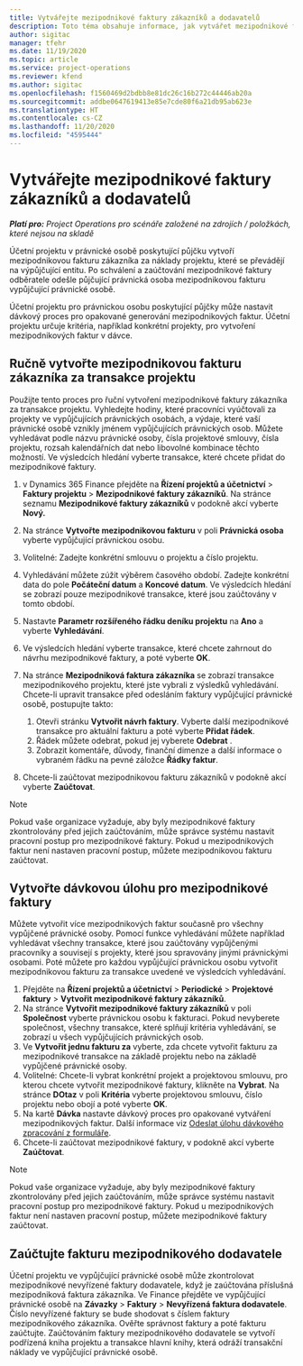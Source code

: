 ```yaml
---
title: Vytvářejte mezipodnikové faktury zákazníků a dodavatelů
description: Toto téma obsahuje informace, jak vytvářet mezipodnikové faktury zákazníků a dodavatel.
author: sigitac
manager: tfehr
ms.date: 11/19/2020
ms.topic: article
ms.service: project-operations
ms.reviewer: kfend
ms.author: sigitac
ms.openlocfilehash: f1560469d2bdbb8e81dc26c16b272c44446ab20a
ms.sourcegitcommit: addbe0647619413e85e7cde80f6a21db95ab623e
ms.translationtype: HT
ms.contentlocale: cs-CZ
ms.lasthandoff: 11/20/2020
ms.locfileid: "4595444"
---
```

# <a name="create-intercompany-customer-and-vendor-invoices"></a>Vytvářejte mezipodnikové faktury zákazníků a dodavatelů

_**Platí pro:** Project Operations pro scénáře založené na zdrojích / položkách, které nejsou na skladě_

Účetní projektu v právnické osobě poskytující půjčku vytvoří mezipodnikovou fakturu zákazníka za náklady projektu, které se převádějí na výpůjčující entitu. Po schválení a zaúčtování mezipodnikové faktury odběratele odešle půjčující právnická osoba mezipodnikovou fakturu vypůjčující právnické osobě.

Účetní projektu pro právnickou osobu poskytující půjčky může nastavit dávkový proces pro opakované generování mezipodnikových faktur. Účetní projektu určuje kritéria, například konkrétní projekty, pro vytvoření mezipodnikových faktur v dávce.

## <a name="manually-create-an-intercompany-customer-invoice-for-project-transactions"></a>Ručně vytvořte mezipodnikovou fakturu zákazníka za transakce projektu 

Použijte tento proces pro řuční vytvoření mezipodnikové faktury zákazníka za transakce projektu. Vyhledejte hodiny, které pracovníci vyúčtovali za projekty ve vypůjčujících právnických osobách, a výdaje, které vaší právnické osobě vznikly jménem vypůjčujících právnických osob. Můžete vyhledávat podle názvu právnické osoby, čísla projektové smlouvy, čísla projektu, rozsah kalendářních dat nebo libovolné kombinace těchto možností. Ve výsledcích hledání vyberte transakce, které chcete přidat do mezipodnikové faktury.

1. v Dynamics 365 Finance přejděte na **Řízení projektů a účetnictví** > **Faktury projektu** > **Mezipodnikové faktury zákazníků**. Na stránce seznamu **Mezipodnikové faktury zákazníků** v podokně akcí vyberte **Nový.**
2. Na stránce **Vytvořte mezipodnikovou fakturu** v poli **Právnická osoba** vyberte vypůjčující právnickou osobu.
3. Volitelné: Zadejte konkrétní smlouvu o projektu a číslo projektu.
4. Vyhledávání můžete zúžit výběrem časového období. Zadejte konkrétní data do pole **Počáteční datum** a **Koncové datum**. Ve výsledcích hledání se zobrazí pouze mezipodnikové transakce, které jsou zaúčtovány v tomto období.
5. Nastavte **Parametr rozšířeného řádku deníku projektu** na **Ano** a vyberte **Vyhledávání**.
6. Ve výsledcích hledání vyberte transakce, které chcete zahrnout do návrhu mezipodnikové faktury, a poté vyberte **OK**.
7. Na stránce **Mezipodniková faktura zákazníka** se zobrazí transakce mezipodnikového projektu, které jste vybrali z výsledků vyhledávání. Chcete-li upravit transakce před odesláním faktury vypůjčující právnické osobě, postupujte takto:
  
    1. Otevři stránku **Vytvořit návrh faktury**. Vyberte další mezipodnikové transakce pro aktuální fakturu a poté vyberte **Přidat řádek**.
    2. Řádek můžete odebrat, pokud jej vyberete **Odebrat** .
    3. Zobrazit komentáře, důvody, finanční dimenze a další informace o vybraném řádku na pevné záložce **Řádky faktur**.
    
8. Chcete-li zaúčtovat mezipodnikovou fakturu zákazníků v podokně akcí vyberte **Zaúčtovat**.

> [!NOTE]
> Pokud vaše organizace vyžaduje, aby byly mezipodnikové faktury zkontrolovány před jejich zaúčtováním, může správce systému nastavit pracovní postup pro mezipodnikové faktury. Pokud u mezipodnikových faktur není nastaven pracovní postup, můžete mezipodnikovou fakturu zaúčtovat.

## <a name="create-a-batch-job-for-intercompany-invoices"></a>Vytvořte dávkovou úlohu pro mezipodnikové faktury

Můžete vytvořit více mezipodnikových faktur současně pro všechny vypůjčené právnické osoby. Pomocí funkce vyhledávání můžete například vyhledávat všechny transakce, které jsou zaúčtovány vypůjčenými pracovníky a souvisejí s projekty, které jsou spravovány jinými právnickými osobami. Poté můžete pro každou vypůjčující právnickou osobu vytvořit mezipodnikovou fakturu za transakce uvedené ve výsledcích vyhledávání.

1. Přejděte na **Řízení projektů a účetnictví** > **Periodické** > **Projektové faktury** > **Vytvořit mezipodnikové faktury zákazníků**.
2. Na stránce **Vytvořit mezipodnikové faktury zákazníků** v poli **Společnost** vyberte právnickou osobu k fakturaci. Pokud nevyberete společnost, všechny transakce, které splňují kritéria vyhledávání, se zobrazí u všech vypůjčujících právnických osob.
3. Ve **Vytvořit jednu fakturu za** vyberte, zda chcete vytvořit fakturu za mezipodnikové transakce na základě projektu nebo na základě vypůjčené právnické osoby.
4. Volitelné: Chcete-li vybrat konkrétní projekt a projektovou smlouvu, pro kterou chcete vytvořit mezipodnikové faktury, klikněte na **Vybrat**. Na stránce **DOtaz** v poli **Kritéria** vyberte projektovou smlouvu, číslo projektu nebo obojí a poté vyberte **OK**.
5. Na kartě **Dávka** nastavte dávkový proces pro opakované vytváření mezipodnikových faktur. Další informace viz [Odeslat úlohu dávkového zpracování z formuláře](https://docs.microsoft.com/dynamicsax-2012/appuser-itpro/submit-a-batch-processing-job-from-a-form).
6. Chcete-li zaúčtovat mezipodnikové faktury, v podokně akcí vyberte **Zaúčtovat**.

> [!NOTE]
> Pokud vaše organizace vyžaduje, aby byly mezipodnikové faktury zkontrolovány před jejich zaúčtováním, může správce systému nastavit pracovní postup pro mezipodnikové faktury. Pokud u mezipodnikových faktur není nastaven pracovní postup, můžete mezipodnikové faktury zaúčtovat.

## <a name="post-the-intercompany-vendor-invoice"></a>Zaúčtujte fakturu mezipodnikového dodavatele

Účetní projektu ve vypůjčující právnické osobě může zkontrolovat mezipodnikové nevyřízené faktury dodavatele, když je zaúčtována příslušná mezipodniková faktura zákazníka. Ve Finance přejděte ve vypůjčující právnické osobě na **Závazky** > **Faktury** > **Nevyřízená faktura dodavatele**. Číslo nevyřízené faktury se bude shodovat s číslem faktury mezipodnikového zákazníka. Ověřte správnost faktury a poté fakturu zaúčtujte. Zaúčtováním faktury mezipodnikového dodavatele se vytvoří podřízená kniha projektu a transakce hlavní knihy, která odráží transakční náklady ve vypůjčující právnické osobě.
